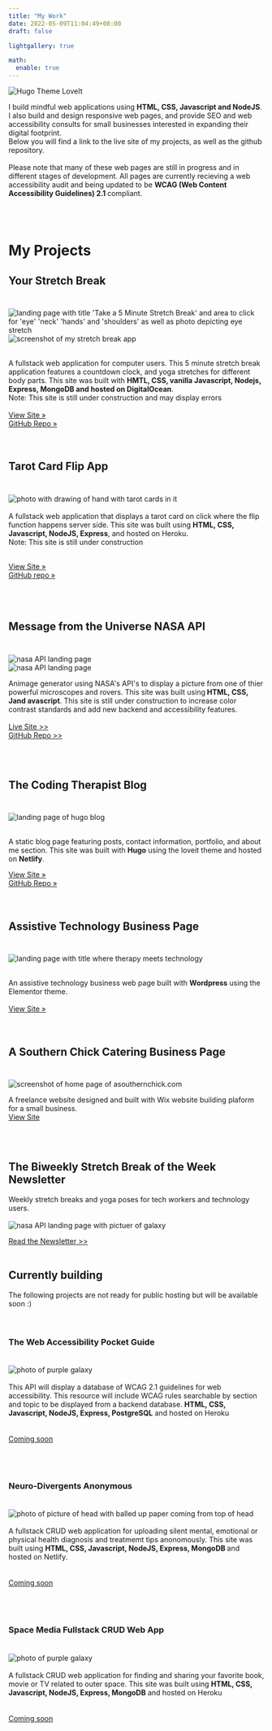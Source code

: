 ```yaml
---
title: "My Work"
date: 2022-05-09T11:04:49+08:00
draft: false

lightgallery: true

math:
  enable: true
---
```


![Hugo Theme LoveIt](/images/floaty.gif)

I build mindful web applications using <b>HTML, CSS, Javascript and NodeJS</b>.<br>
I also build and design responsive web pages, and provide SEO and web accessibility consults for small businesses interested in expanding their digital footprint. <br>
Below you will find a link to the live site of my projects, as well as the github repository. <br><br>
Please note that many of these web pages are still in progress and in different stages of development. All pages are currently recieving a web accessibility audit and being updated to be <b>WCAG (Web Content Accessibility Guidelines) 2.1 </b>compliant. </p>
	<br><br>

# My Projects
## Your Stretch Break<br><br>
![landing page with title 'Take a 5 Minute Stretch Break' and area to click for 'eye' 'neck' 'hands' and 'shoulders' as well as photo depicting eye stretch](/images/mystretchbreak.png)
 ![screenshot of my stretch break app](https://user-images.githubusercontent.com/96845068/193476091-a9e68a0f-52ae-42dd-a61c-8c35fb0be827.gif)

<br>
A fullstack web application for computer users. This 5 minute stretch break application features a countdown clock, and yoga stretches for different body parts. This site was built with <b>HMTL, CSS, vanilla Javascript, Nodejs, Express, MongoDB and hosted on DigitalOcean</b>. <br>
Note: This site is still under construction and may display errors <br><br>
<a class="btn" href="https://www.yourstretchbreak.com/">View Site » </a><br>
<a class="btn" href="https://github.com/codingtherapist/myStretchApp">GitHub Repo »</a><br><br><br> 

## Tarot Card Flip App<br><br>
![photo with drawing of hand with tarot cards in it](/images/tarotappp.png)<br><br>
	A fullstack web application that displays a tarot card on click where the flip function happens server side. This site was built using <b>HTML, CSS, Javascript, NodeJS, Express</b>, and hosted on Heroku. <br>
	Note: This site is still under construction<br>	<br>	
	
<a href="https://tarotflip.cyclic.app/">View Site »</a><br>
<a href="https://github.com/codingtherapist/serverSideTarotFlip/tree/main">GitHub repo »</a><br>
<br><br><br>

									
## Message from the Universe NASA API<br> <br>
![nasa API landing page](/images/nasa.png)<br>
![nasa API landing page](/images/nasa.gif)


Animage generator using NASA's API's to display a picture from one of thier powerful microscopes and rovers. This site was built using<b> HTML, CSS, Jand avascript</b>. This site is still under construction to increase color contrast standards and add new backend and accessibility features.
<br><br>
<a class="btn" href="https://messagefromtheuniverse.netlify.app/">Live Site >> </a><br>
<a class="btn" href="https://github.com/codingtherapist/nasaapi/issues">                                                                                            GitHub Repo  >> </a>

<br><br>

																			
## The Coding Therapist Blog<br><br>
![landing page of hugo blog](/images/bloghome.png)

<br>
A static blog page featuring posts, contact information, portfolio, and about me section. This site was built with <b>Hugo</b> using the loveit theme and hosted on <b>Netlify</b>. <br>

<a class="btn" href="https://www.africakenyah.com">View Site » </a><br>
<a class="btn" href="https://github.com/codingtherapist/HugoBlog">GitHub Repo »</a><br><br><br>

## Assistive Technology Business Page<br><br>
![landing page with title where therapy meets technology](/images/holisticaim.png)

<br>
An assistive technology business web page built with <b>Wordpress</b> using the Elementor theme. <br><br>
										<a href="https://www.holisticaimtherapy.com/">View Site »</a><br>
									<br><br>


## A Southern Chick Catering Business Page<br> <br>
![screenshot of home page of asouthernchick.com](/images/southern.png)


A freelance website designed and built with Wix website building plaform for a small business.
<br>
<a class="btn" href="https://www.asouthernchick.com">View Site</a>                                                                                         

<br><br>






## The Biweekly Stretch Break of the Week Newsletter 

Weekly stretch breaks and yoga poses for tech workers and technology users. <br><br>
![nasa API landing page with pictuer of galaxy](/images/newsletter.png)

 [Read the Newsletter >>](https://www.getrevue.co/profile/Africakenyah?via=twitter-profile)
<br><br>

##	Currently building
The following projects are not ready for public hosting but will be available soon :)<br><br><br>
		
### The	Web Accessibility Pocket Guide<br><br>
![photo of purple galaxy](/images/wcag.png)<br><br>
	This API will display a database of WCAG 2.1 guidelines for web accessibility. This resource will include WCAG rules searchable by section and topic to be displayed from a backend database.  <b>HTML, CSS, Javascript, NodeJS, Express, PostgreSQL</b> and hosted on Heroku <br><br>		
[Coming soon ]()		
<br><br><br>
							
###	Neuro-Divergents Anonymous<br><br>
![photo of picture of head with balled up paper coming from top of head](/images/neuro.png)<br><br>
A fullstack CRUD web application for uploading silent mental, emotional or physical health diagnosis and treatmemt tips anonomously. This site was built using <b>HTML, CSS, Javascript, NodeJS, Express, MongoDB </b>and hosted on Netlify. <br><br>		
[Coming soon ]()		
<br><br><br>

###	Space Media Fullstack CRUD Web App<br><br>
![photo of purple galaxy](/images/spacemedia.png)<br><br>
	A fullstack CRUD web application for finding and sharing your favorite book, movie or TV related to outer space. This site was built using <b>HTML, CSS, Javascript, NodeJS, Express, MongoDB</b> and hosted on Heroku <br><br>		
[Coming soon ]()		
<br><br><br>


		